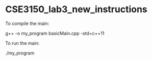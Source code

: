 # CSE3150_lab3_new_instructions

 To compile the main:


 g++ -o my_program basicMain.cpp -std=c++11

 To run the main:


./my_program
